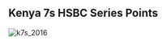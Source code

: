## Kenya 7s HSBC Series Points

![k7s_2016](https://github.com/manassehoduor/Crunch-Sports-Data/assets/20558188/05411cf8-ff4f-4c3b-aa37-588c8e6ce68c)
